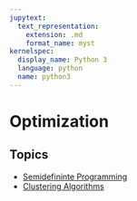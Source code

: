 ```yaml
---
jupytext:
  text_representation:
    extension: .md
    format_name: myst
kernelspec:
  display_name: Python 3
  language: python
  name: python3
---
```


# Optimization

## Topics

-   [Semidefininte Programming](http://scikit-learn.org/stable/)
-   [Clustering Algorithms](http://www.astropy.org/)
